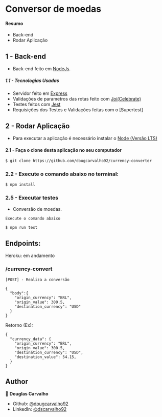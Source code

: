 # Conversor de moedas

#### Resumo

- Back-end
- Rodar Aplicação

## 1 - Back-end

- Back-end feito em [NodeJs]().

##### 1.1 - Tecnologias Usadas

- Servidor feito em [Express](https://expressjs.com/pt-br/)
- Validações de parametros das rotas feito com [Joi(Celebrate)](https://github.com/arb/celebrate)
- Testes feitos com [Jest](https://jestjs.io/docs/en/api)
- Requisições dos Testes e Validações feitas com o [Supertest]

## 2 - Rodar Aplicação

- Para executar a aplicação é necessário instalar o [Node (Versão LTS)](https://nodejs.org/en/)

#### 2.1 - Faça o clone desta aplicação no seu computador

```sh
$ git clone https://github.com/dougcarvalho92/currency-converter
```

### 2.2 - Execute o comando abaixo no terminal:

```sh
$ npm install
```

### 2.5 - Executar testes

- Conversão de moedas.

`Execute o comando abaixo`

```sh
$ npm run test
```

## Endpoints:

Heroku: em andamento

### /currency-convert

`[POST] - Realiza a conversão`

```
{
  "body":{
    "origin_currency": "BRL",
    "origin_value": 300.5,
    "destination_currency": "USD"
  }
}
```

Retorno (Ex):

```
{
  "currency_data": {
    "origin_currency": "BRL",
    "origin_value": 300.5,
    "destination_currency": "USD",
    "destination_value": 54.15,
  }
}

```

## Author

👤 **Douglas Carvalho**

- Github: [@dougcarvalho92](https://github.com/dougcarvalho92)
- LinkedIn: [@dscarvalho92](https://linkedin.com/in/dscarvalho92)
